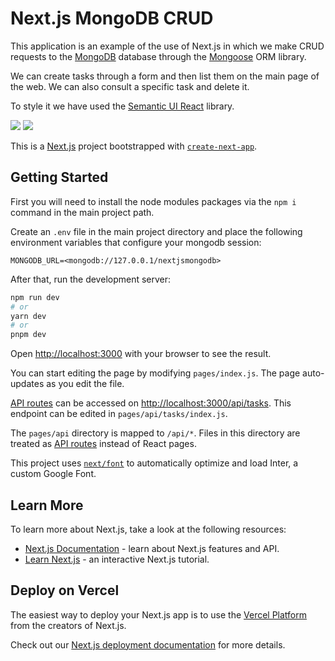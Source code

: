 # Next.js MongoDB CRUD

This application is an example of the use of Next.js in which we make CRUD requests to the [MongoDB](https://www.mongodb.com/docs/) database through the [Mongoose](https://mongoosejs.com/docs/) ORM library.

We can create tasks through a form and then list them on the main page of the web. We can also consult a specific task and delete it.

To style it we have used the [Semantic UI React](https://react.semantic-ui.com/) library.

![](https://i.ibb.co/Vt4HZgc/nextjs-mongodb-crud-list.png)
![](https://i.ibb.co/FqhZQMt/nextjs-mongodb-crud-form.png)

This is a [Next.js](https://nextjs.org/) project bootstrapped with [`create-next-app`](https://github.com/vercel/next.js/tree/canary/packages/create-next-app).

## Getting Started

First you will need to install the node modules packages via the `npm i` command in the main project path.

Create an `.env` file in the main project directory and place the following environment variables that configure your mongodb session:

    MONGODB_URL=<mongodb://127.0.0.1/nextjsmongodb>

After that, run the development server:

```bash
npm run dev
# or
yarn dev
# or
pnpm dev
```

Open [http://localhost:3000](http://localhost:3000) with your browser to see the result.

You can start editing the page by modifying `pages/index.js`. The page auto-updates as you edit the file.

[API routes](https://nextjs.org/docs/api-routes/introduction) can be accessed on [http://localhost:3000/api/tasks](http://localhost:3000/api/tasks). This endpoint can be edited in `pages/api/tasks/index.js`.

The `pages/api` directory is mapped to `/api/*`. Files in this directory are treated as [API routes](https://nextjs.org/docs/api-routes/introduction) instead of React pages.

This project uses [`next/font`](https://nextjs.org/docs/basic-features/font-optimization) to automatically optimize and load Inter, a custom Google Font.

## Learn More

To learn more about Next.js, take a look at the following resources:

- [Next.js Documentation](https://nextjs.org/docs) - learn about Next.js features and API.
- [Learn Next.js](https://nextjs.org/learn) - an interactive Next.js tutorial.

## Deploy on Vercel

The easiest way to deploy your Next.js app is to use the [Vercel Platform](https://vercel.com/new?utm_medium=default-template&filter=next.js&utm_source=create-next-app&utm_campaign=create-next-app-readme) from the creators of Next.js.

Check out our [Next.js deployment documentation](https://nextjs.org/docs/deployment) for more details.
